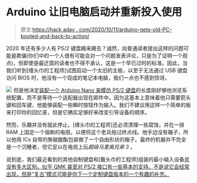# Arduino 让旧电脑启动并重新投入使用

> 原文:[https://hack aday . com/2020/10/11/arduino-gets-old-PC-booted-and-back-to-action/](https://hackaday.com/2020/10/11/arduino-gets-old-pc-booted-and-back-into-action/)

2020 年还有多少人有 PS/2 键盘踢来踢去？诚然，向普通读者提出这样的问题可能是欺骗(你们中的一个人很有可能会对一个问题发表评论，只是为了证明一个观点)，但即使是最迂腐的读者也不得不承认，这是一个早已过时的标准。因此，当我们听到[缠头巾的工程师]试图启动一个太旧的主板，以至于无法通过 USB 键盘访问 BIOS 时，他没有一个现成的笔记本电脑，我们一点也不感到惊讶。

[![](../Images/53f74c0fce66b52e5c87fba9d453ce63.png)](https://hackaday.com/wp-content/uploads/2020/10/ps2pc_detail.jpg) 但是他决定[装配一个 Arduino Nano 来模仿 PS/2 键盘](https://turbanedengineer.wordpress.com/2020/10/04/resurrection-of-an-old-pc/)的长度刚好够他浏览系统配置，而不是等待一个适配器出现在邮件中。因为这基本上意味着他只需要箭头键和回车键，他能够装配一些瞬时按钮作为输入。我们不建议用这样一个简单的板来打印你的回忆录，但是它确实足够好来改变引导设备的顺序。

然而，乐趣并没有就此停止。[缠头巾的工程师]还必须清理一些腐蚀，并在一排 RAM 上固定一个熔断的电阻，以便将这个老兵拖过终点线。他手边没有箱子，所以他用 ICs 自带的聚碳酸酯包装做了一个自由形状的箱子。最终的机器并不完全是一个沉睡者，但它足以在电视上玩*超级马里奥兄弟 3* 。

说到底，我们最近看到的其他自制键盘和[戴头巾的工程师]组装的最小输入设备[并没有多大区别。似乎 QMK 甚至对 PS/2 接口有一些基本的支持。不是说它会经常出现，但是“复古”模式可能是你下一个定制键盘版本的一个有趣的补充。](https://hackaday.com/2020/09/07/40-keyboard-build-is-100-open-source/)